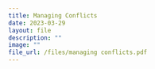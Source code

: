 ```yaml
---
title: Managing Conflicts
date: 2023-03-29
layout: file
description: ""
image: ""
file_url: /files/managing conflicts.pdf
---
```

